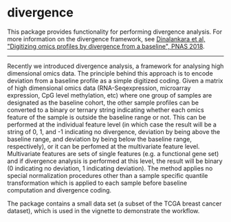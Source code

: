# divergence
This package provides functionality for performing divergence analysis. For more information on the divergence framework, see [Dinalankara et al, "Digitizing omics profiles by divergence from a baseline", PNAS 2018](https://www.ncbi.nlm.nih.gov/pmc/articles/PMC5939095/).

***

Recently we introduced divergence analysis, a framework for analysing high dimensional omics data. The principle behind this approach is to encode deviation from a baseline profile as a simple digitized coding. Given a matrix of high dimensional omics data (RNA-Seqexpression, microarray expression, CpG level methylation, etc) where one group of samples are designated as the baseline cohort, the other sample profiles can be converted to a binary or ternary string indicating whether each omics feature of the sample is outside the baseline range or not. This can be performed at the individual feature level (in which
case the result will be a string of 0, 1, and -1 indicating no divergence, deviation by being above the baseline range, and deviation by being below the baseline range, respectively), or it can be perfomed at the multivariate feature level. Multivariate features are sets of single features (e.g. a functional gene set) and if divergence analysis is performed at this level, the result will be binary (0 indicating no deviation, 1 indicating deviation). The method applies no special normalization procedures other than a sample specific quantile transformation which is applied to each sample before baseline computation and divergence coding. 

The package contains a small data set (a subset of the TCGA breast cancer dataset), which is used in the vignette to demonstrate the workflow.
